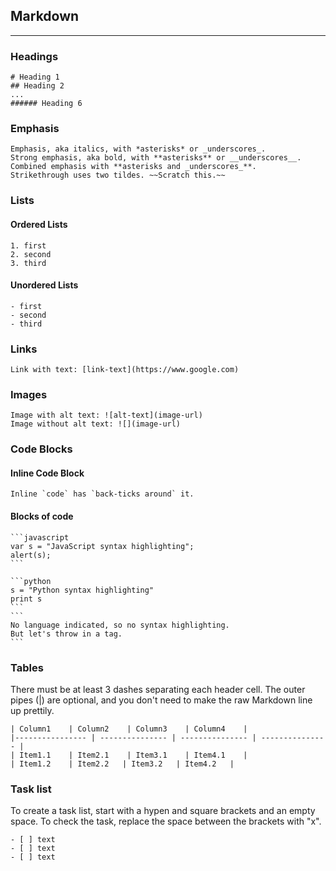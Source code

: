 ## Markdown
---
### Headings
```
# Heading 1
## Heading 2 
...
###### Heading 6 
```
### Emphasis
```
Emphasis, aka italics, with *asterisks* or _underscores_.
Strong emphasis, aka bold, with **asterisks** or __underscores__.
Combined emphasis with **asterisks and _underscores_**.
Strikethrough uses two tildes. ~~Scratch this.~~
```

### Lists
#### Ordered Lists 
```
1. first
2. second
3. third

```

#### Unordered Lists 
```
- first
- second
- third

```

### Links 
```
Link with text: [link-text](https://www.google.com)
```

### Images
```
Image with alt text: ![alt-text](image-url)
Image without alt text: ![](image-url)
```

### Code Blocks
#### Inline Code Block 
```
Inline `code` has `back-ticks around` it. 
```
#### Blocks of code 

~~~
```javascript
var s = "JavaScript syntax highlighting";
alert(s);
```

```python
s = "Python syntax highlighting"
print s
```
```
No language indicated, so no syntax highlighting. 
But let's throw in a tag. 
```
~~~

### Tables
There must be at least 3 dashes separating each header cell. The outer pipes (|) are optional, and you don't need to make the raw Markdown line up prettily. 
```
| Column1    | Column2    | Column3    | Column4    |
|---------------- | --------------- | --------------- | --------------- |
| Item1.1    | Item2.1    | Item3.1    | Item4.1    |
| Item1.2    | Item2.2   | Item3.2   | Item4.2   |

```

### Task list 
To create a task list, start with a hypen and square brackets and an empty space. To check the task, replace the space between the brackets with "x". 
```
- [ ] text
- [ ] text
- [ ] text 
```



